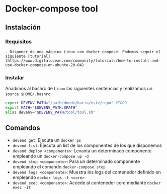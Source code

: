 # Docker-compose tool

## Instalación

### Requisitos
    - Disponer de una máquina Linux con docker-compose. Podemos seguir el siguiente [tutorial](https://www.digitalocean.com/community/tutorials/how-to-install-and-use-docker-compose-on-ubuntu-20-04)
  
### Instalar

Añadimos al bashrc de `Linux` las siguientes sentencias y realizamos un `source $HOME/.bashrc`:

```bash
export DEVENV_PATH="/path/donde/hacia/este/repo" #TODO
export PATH="$DEVENV_PATH:$PATH"
alias devenv="$DEVENV_PATH/tool/tool.sh"
```


## Comandos

* `devend get`: Ejecuta un `docker ps`
* `devend list`: Ejecuta un list de los componentes de los que disponemos
* `devend deploy <componente>`: Levanta un determinado componente empleando un `docker-compose up -d`
* `devend stop <componente>`: Para un determinado componente empleando el comando `docker-compose stop` 
* `devend logs <componente>`: Muestra los logs del contenedor definido en <core> empleando `docker logs -f <core>`
* `devend exec <componente>`: Accede al contenedor core mediante `docker exec -it`


